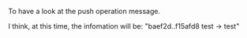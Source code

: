 To have a look at the push operation message.

I think, at this time, the infomation will be:
	"baef2d..f15afd8 test -> test"

